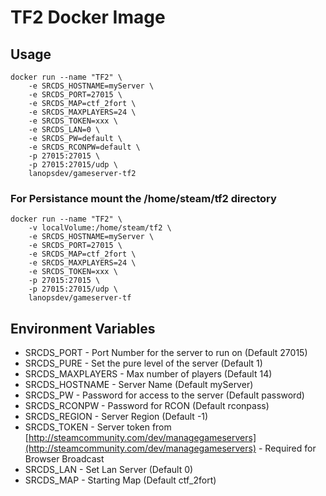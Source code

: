 # TF2 Docker Image

## Usage

```
docker run --name "TF2" \
    -e SRCDS_HOSTNAME=myServer \
    -e SRCDS_PORT=27015 \
    -e SRCDS_MAP=ctf_2fort \
    -e SRCDS_MAXPLAYERS=24 \
    -e SRCDS_TOKEN=xxx \
    -e SRCDS_LAN=0 \
    -e SRCDS_PW=default \
    -e SRCDS_RCONPW=default \
    -p 27015:27015 \
    -p 27015:27015/udp \
    lanopsdev/gameserver-tf2
```

### For Persistance mount the /home/steam/tf2 directory

```
docker run --name "TF2" \
    -v localVolume:/home/steam/tf2 \
    -e SRCDS_HOSTNAME=myServer \
    -e SRCDS_PORT=27015 \
    -e SRCDS_MAP=ctf_2fort \
    -e SRCDS_MAXPLAYERS=24 \
    -e SRCDS_TOKEN=xxx \
    -p 27015:27015 \
    -p 27015:27015/udp \
    lanopsdev/gameserver-tf
```


## Environment Variables

* SRCDS_PORT - Port Number for the server to run on (Default 27015)
* SRCDS_PURE - Set the pure level of the server (Default 1)
* SRCDS_MAXPLAYERS - Max number of players (Default 14)
* SRCDS_HOSTNAME - Server Name (Default myServer)
* SRCDS_PW - Password for access to the server (Default password)
* SRCDS_RCONPW - Password for RCON (Default rconpass)
* SRCDS_REGION - Server Region (Default -1)
* SRCDS_TOKEN - Server token from [http://steamcommunity.com/dev/managegameservers](http://steamcommunity.com/dev/managegameservers) - Required for Browser Broadcast
* SRCDS_LAN - Set Lan Server (Default 0)
* SRCDS_MAP - Starting Map (Default ctf_2fort)